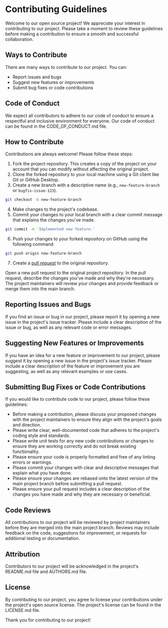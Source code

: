 # Contributing Guidelines
Welcome to our open source project! We appreciate your interest in contributing to our project. Please take a moment to review these guidelines before making a contribution to ensure a smooth and successful collaboration.

## Ways to Contribute
There are many ways to contribute to our project. You can:

- Report issues and bugs
- Suggest new features or improvements
- Submit bug fixes or code contributions

## Code of Conduct
We expect all contributors to adhere to our code of conduct to ensure a respectful and inclusive environment for everyone. Our code of conduct can be found in the CODE_OF_CONDUCT.md file.

## How to Contribute

Contributions are always welcome! Please follow these steps:

1. Fork the project repository. This creates a copy of the project on your account that you can modify without affecting the original project.
2. Clone the forked repository to your local machine using a Git client like Git or GitHub Desktop.
3. Create a new branch with a descriptive name (e.g., `new-feature-branch` or `bugfix-issue-123`).
```sh
git checkout -b new-feature-branch
```
4. Make changes to the project's codebase.
5. Commit your changes to your local branch with a clear commit message that explains the changes you've made.
```sh
git commit -m 'Implemented new feature.'
```
6. Push your changes to your forked repository on GitHub using the following command
```sh
git push origin new-feature-branch
```
7. Create a [pull request](https://github.com/eli64s/readme-ai/pulls) to the original repository.

Open a new pull request to the original project repository. In the pull request, describe the changes you've made and why they're necessary.
The project maintainers will review your changes and provide feedback or merge them into the main branch.

## Reporting Issues and Bugs

If you find an issue or bug in our project, please report it by opening a new issue in the project's issue tracker. Please include a clear description of the issue or bug, as well as any relevant code or error messages.

## Suggesting New Features or Improvements

If you have an idea for a new feature or improvement to our project, please suggest it by opening a new issue in the project's issue tracker. Please include a clear description of the feature or improvement you are suggesting, as well as any relevant examples or use cases.

## Submitting Bug Fixes or Code Contributions

If you would like to contribute code to our project, please follow these guidelines:

- Before making a contribution, please discuss your proposed changes with the project maintainers to ensure they align with the project's goals and direction.
- Please write clear, well-documented code that adheres to the project's coding style and standards.
- Please write unit tests for any new code contributions or changes to ensure they are working correctly and do not break existing functionality.
- Please ensure your code is properly formatted and free of any linting errors or warnings.
- Please commit your changes with clear and descriptive messages that explain what you have done.
- Please ensure your changes are rebased onto the latest version of the main project branch before submitting a pull request.
- Please ensure your pull request includes a clear description of the changes you have made and why they are necessary or beneficial.

## Code Reviews

All contributions to our project will be reviewed by project maintainers before they are merged into the main project branch. Reviews may include feedback on the code, suggestions for improvement, or requests for additional testing or documentation.

## Attribution

Contributors to our project will be acknowledged in the project's README.md file and AUTHORS.md file.

## License

By contributing to our project, you agree to license your contributions under the project's open source license. The project's license can be found in the LICENSE.md file.

Thank you for contributing to our project!
